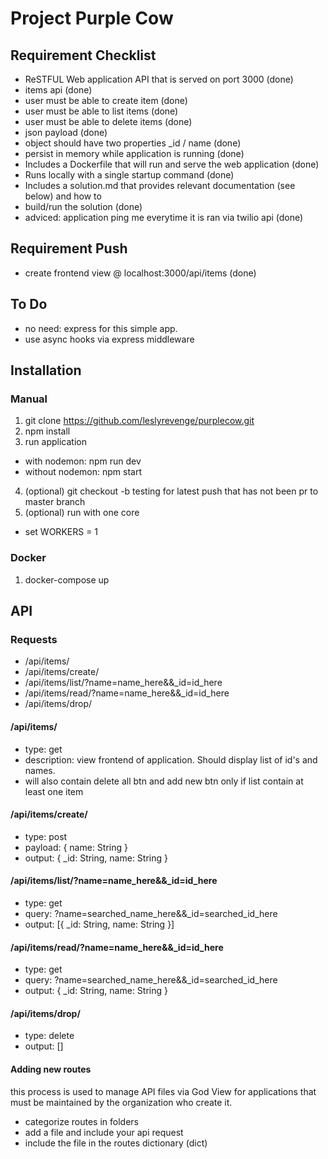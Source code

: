 # Project Purple Cow

## Requirement Checklist

- ReSTFUL Web application API that is served on port 3000 (done)
- items api (done)
- user must be able to create item (done)
- user must be able to list items (done)
- user must be able to delete items (done)
- json payload (done)
- object should have two properties \_id / name (done)
- persist in memory while application is running (done)
- Includes a Dockerfile that will run and serve the web application (done)
- Runs locally with a single startup command (done)
- Includes a solution.md that provides relevant documentation (see below) and how to
- build/run the solution (done)
- adviced: application ping me everytime it is ran via twilio api (done)

## Requirement Push

- create frontend view @ localhost:3000/api/items (done)

## To Do

- no need: express for this simple app.
- use async hooks via express middleware

## Installation

### Manual

1. git clone https://github.com/leslyrevenge/purplecow.git
2. npm install
3. run application

- with nodemon: npm run dev
- without nodemon: npm start

4. (optional) git checkout -b testing for latest push that has not been pr to master branch
5. (optional) run with one core

- set WORKERS = 1

### Docker

1. docker-compose up

## API

### Requests

- /api/items/
- /api/items/create/
- /api/items/list/?name=name_here&&\_id=id_here
- /api/items/read/?name=name_here&&\_id=id_here
- /api/items/drop/

#### /api/items/

- type: get
- description: view frontend of application. Should display list of id's and names.
- will also contain delete all btn and add new btn only if list contain at least one item

#### /api/items/create/

- type: post
- payload: { name: String }
- output: { \_id: String, name: String }

#### /api/items/list/?name=name_here&&\_id=id_here

- type: get
- query: ?name=searched_name_here&&\_id=searched_id_here
- output: [{ \_id: String, name: String }]

#### /api/items/read/?name=name_here&&\_id=id_here

- type: get
- query: ?name=searched_name_here&&\_id=searched_id_here
- output: { \_id: String, name: String }

#### /api/items/drop/

- type: delete
- output: []

#### Adding new routes

this process is used to manage API files via God View for applications that must be maintained by the organization who create it.

- categorize routes in folders
- add a file and include your api request
- include the file in the routes dictionary (dict)
